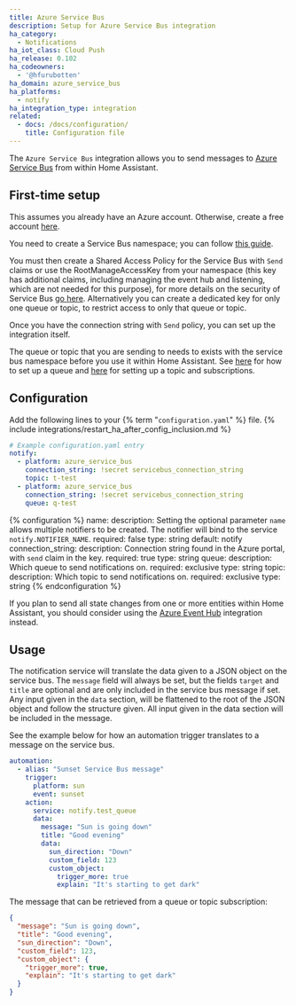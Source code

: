 ```yaml
---
title: Azure Service Bus
description: Setup for Azure Service Bus integration
ha_category:
  - Notifications
ha_iot_class: Cloud Push
ha_release: 0.102
ha_codeowners:
  - '@hfurubotten'
ha_domain: azure_service_bus
ha_platforms:
  - notify
ha_integration_type: integration
related:
  - docs: /docs/configuration/
    title: Configuration file
---
```


The `Azure Service Bus` integration allows you to send messages to [Azure Service Bus](https://azure.microsoft.com/products/service-bus/) from within Home Assistant.

## First-time setup

This assumes you already have an Azure account. Otherwise, create a free account [here](https://azure.microsoft.com/free/).

You need to create a Service Bus namespace; you can follow [this guide](https://learn.microsoft.com/azure/service-bus-messaging/service-bus-quickstart-portal#create-a-namespace-in-the-azure-portal).

You must then create a Shared Access Policy for the Service Bus with `Send` claims or use the RootManageAccessKey from your namespace (this key has additional claims, including managing the event hub and listening, which are not needed for this purpose), for more details on the security of Service Bus [go here](https://learn.microsoft.com/azure/service-bus-messaging/service-bus-authentication-and-authorization#shared-access-signature). Alternatively you can create a dedicated key for only one queue or topic, to restrict access to only that queue or topic.

Once you have the connection string with `Send` policy, you can set up the integration itself.

<div class='note warning'>

The queue or topic that you are sending to needs to exists with the service bus namespace before you use it within Home Assistant. See [here](https://docs.microsoft.com/en-us/azure/service-bus-messaging/service-bus-quickstart-portal) for how to set up a queue and [here](https://docs.microsoft.com/en-us/azure/service-bus-messaging/service-bus-quickstart-topics-subscriptions-portal) for setting up a topic and subscriptions.

</div>

## Configuration

Add the following lines to your {% term "`configuration.yaml`" %} file.
{% include integrations/restart_ha_after_config_inclusion.md %}

```yaml
# Example configuration.yaml entry
notify:
  - platform: azure_service_bus
    connection_string: !secret servicebus_connection_string
    topic: t-test
  - platform: azure_service_bus
    connection_string: !secret servicebus_connection_string
    queue: q-test
```

{% configuration %}
name:
  description: Setting the optional parameter `name` allows multiple notifiers to be created. The notifier will bind to the service `notify.NOTIFIER_NAME`.
  required: false
  type: string
  default: notify
connection_string:
  description: Connection string found in the Azure portal, with `send` claim in the key.
  required: true
  type: string
queue:
  description: Which queue to send notifications on.
  required: exclusive
  type: string
topic:
  description: Which topic to send notifications on.
  required: exclusive
  type: string
{% endconfiguration %}

<div class="note">

If you plan to send all state changes from one or more entities within Home Assistant, you should consider using the [Azure Event Hub](/integrations/azure_event_hub/) integration instead.

</div>

## Usage

The notification service will translate the data given to a JSON object on the service bus. The `message` field will always be set, but the fields `target` and `title` are optional and are only included in the service bus message if set. Any input given in the `data` section, will be flattened to the root of the JSON object and follow the structure given. All input given in the data section will be included in the message.

See the example below for how an automation trigger translates to a message on the service bus.

```yaml
automation:
  - alias: "Sunset Service Bus message"
    trigger:
      platform: sun
      event: sunset
    action:
      service: notify.test_queue
      data:
        message: "Sun is going down"
        title: "Good evening"
        data:
          sun_direction: "Down"
          custom_field: 123
          custom_object:
            trigger_more: true
            explain: "It's starting to get dark"
```

The message that can be retrieved from a queue or topic subscription:

```json
{
  "message": "Sun is going down",
  "title": "Good evening",
  "sun_direction": "Down",
  "custom_field": 123,
  "custom_object": {
    "trigger_more": true,
    "explain": "It's starting to get dark"
  }
}
```

